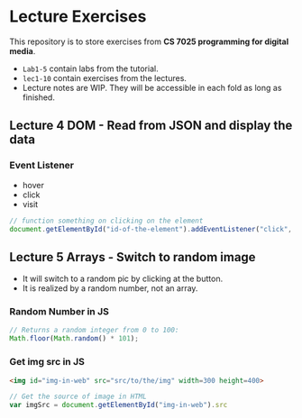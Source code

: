 # Lecture Exercises

This repository is to store exercises from **CS 7025
programming for digital media**.
+ `Lab1-5` contain labs from the tutorial.
+ `lec1-10` contain exercises from the lectures.
+ Lecture notes are WIP. They will be accessible in each fold as long as finished.

## Lecture 4 DOM - Read from JSON and display the data

### Event Listener

+ hover
+ click
+ visit

```Javascript
// function something on clicking on the element
document.getElementById("id-of-the-element").addEventListener("click", function (ev) {  })
```

## Lecture 5 Arrays - Switch to random image

+ It will switch to a random pic by clicking at the button.
+ It is realized by a random number, not an array.

### Random Number in JS

```Javascript
// Returns a random integer from 0 to 100:
Math.floor(Math.random() * 101);
```

### Get img src in JS

```HTML
<img id="img-in-web" src="src/to/the/img" width=300 height=400>
```

```Javascript
// Get the source of image in HTML
var imgSrc = document.getElementById("img-in-web").src 
```